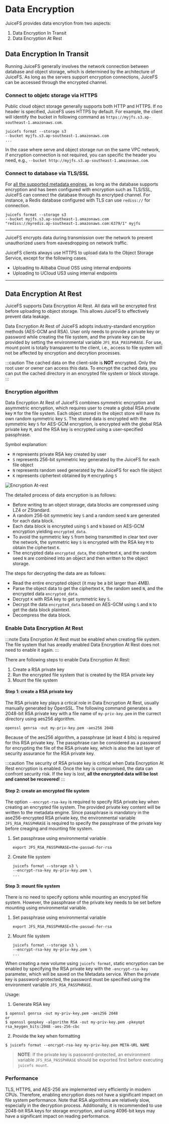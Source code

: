 # Data Encryption

JuiceFS provides data encrytion from two aspects:

1. Data Encryption In Transit
2. Data Encryption At Rest

## Data Encryption In Transit

Running JuiceFS generally involves the network connection between database and object storage, which is determined by the architecture of JuiceFS. As long as the servers support encryption connections, JuiceFS can be accessed through the encrypted channel.

### Connect to objetc storage via HTTPS

Public cloud object storage generally supports both HTTP and HTTPS. If no header is specified, JuiceFS uses HTTPS by default. For example, the client will identify the bucket in following command as `https://myjfs.s3.ap-southeast-1.amazonaws.com`.

```shell
juicefs format --storage s3
--bucket myjfs.s3.ap-southeast-1.amazonaws.com
...
```

In the case where serve and object storage run on the same VPC network, if encryption connection is not required, you can specific the header you need, e.g., `--bucket http://myjfs.s3.ap-southeast-1.amazonaws.com`.


### Connect to database via TLS/SSL

For [all the supported metadata engines](../reference/how_to_setup_metadata_engine.md), as long as the database supports encryption and has been configured with encryption such as TLS/SSL, JuiceFS can connect the database through its encrytped channel. For instance, a Redis database configured with TLS can use `rediss://` for connection.

```shell
juicefs format --storage s3
--bucket myjfs.s3.ap-southeast-1.amazonaws.com
"rediss://myredis.ap-southeast-1.amazonaws.com:6379/1" myjfs
```

----

JuiceFS encrypts data during transmission over the network to prevent unauthorized users from eavesdropping on network traffic.

JuiceFS clients always use HTTPS to upload data to the Object Storage Service, except for the following cases.

- Uploading to Alibaba Cloud OSS using internal endpoints
- Uploading to UCloud US3 using internal endpoints

-----

## Data Encryption At Rest

JuiceFS supports Data Encryption At Rest. All data will be encrypted first before uploading to object storage. This allows JuiceFS to effectively prevent data leakage.

Data Encryption At Rest of JuiceFS adopts industry-standard encryption methods (AES-GCM and RSA). User only needs to provide a private key or password while creating the file system, and the private key can be provided by setting the environmental variable `JFS_RSA_PASSPHRASE`. For use, mount point is totally transparent to the client, i.e., access to file system will not be affected by encryption and decrytion processes.

:::caution
The cached data on the client-side is **NOT** encrypted. Only the root user or owner can access this data. To encrypt the cached data, you can put the cached directory in an encrypted file system or block storage.
:::


### Encryption algorithm

Data Encryption At Rest of JuiceFS combines symmetric encryption and asymmetric encryption, which requires user to create a global RSA private key `M` for the file system. Each object stored in the object store will have its own random symmetric key `S`. The stored data is encrypted with the symmetric key `S` for AES-GCM encryption, is encrypted with the global RSA private key `M`, and the RSA key is encrypted using a user-specified passphrase.

Symbol explanation:

- `M` represents private RSA key created by user
- `S` represents 256-bit symmetric key generated by the JuiceFS for each file object
- `N` represents random seed generated by the JuiceFS for each file object
- `K` represents ciphertext obtained by `M` encrypting `S`

![Encryption At-rest](../images/encryption.png)

The detailed process of data encryption is as follows:

- Before writing to an object storage, data blocks are compressed using LZ4 or ZStandard.
- A random 256-bit symmetric key `S` and a random seed `N` are generated for each data block.
- Each data block is encrypted using `S` and `N` based on AES-GCM encryption yielding `encrypted_data`.
- To avoid the symmetric key `S` from being transmitted in clear text over the network, the symmetric key `S` is encrypted with the RSA key `M` to obtain the ciphertext `K`.
- The encrypted data `encrypted_data`, the ciphertext `K`, and the random seed `N` are combined into an object and then written to the object storage.

The steps for decrypting the data are as follows:

- Read the entire encrypted object (it may be a bit larger than 4MB).
- Parse the object data to get the ciphertext `K`, the random seed `N`, and the encrypted data `encrypted_data`.
- Decrypt `K` with RSA key to get symmetric key `S`.
- Decrypt the data `encrypted_data` based on AES-GCM using `S` and `N` to get the data block plaintext.
- Decompress the data block.


### Enable Data Encryption At Rest

:::note
Data Encryption At Rest must be enabled when creating file system. The file system that has areadly enabled Data Encryption At Rest does not need to enable it again. 
:::

There are following steps to enable Data Encryption At Rest:

1. Create a RSA private key
2. Run the encrypted file system that is created by the RSA private key
3. Mount the file system

#### Step 1: create a RSA private key

The RSA private key plays a crtical role in Data Encryption At Rest, usually manually generated by OpenSSL. The following command generates a 2048-bit RSA private key with a file name of `my-priv-key.pem` in the currect directory using aes256 algorithm.

```shell
openssl genrsa -out my-priv-key.pem -aes256 2048
```
Because of the aes256 algorithm, a passphrase (at least 4 bits) is required for this RSA private key. The passphrase can be considered as a password for encrypting the file of the RSA private key, which is also the last layer of security assurance for the RSA private key.

:::caution
The security of RSA private key is critical when Data Encryption At Rest encryption is enabled. Once the key is compromised, the data can confront security risk. If the key is lost, **all the encrypted data will be lost and cannot be recovered**!
:::

#### Step 2: create an encrypted file system

The option `--encrypt-rsa-key` is required to specify RSA private key when creating an encrypted file system. The provided private key content will be written to the metadata engine. Since passphrase is mandatory in the ase256-encrypted RSA private key, the environmental variable `JFS_RSA_PASSPHRASE` is required to specify the passphrase of the private key before creaging and mounting file system.

1. Set passphrase using environmental variable

    ```shell
    export JFS_RSA_PASSPHRASE=the-passwd-for-rsa
    ```

2. Create file system

    ```shell
    juicefs format --storage s3 \
    --encrypt-rsa-key my-priv-key.pem \
    ...
    ```

#### Step 3: mount file system

There is no need to specify options while mounting an encrypted file system. However, the passphrase of the private key needs to be set before mounting using environmental variable.

1. Set passphrase using environmental variable

    ```shell
    export JFS_RSA_PASSPHRASE=the-passwd-for-rsa
    ```

2. Mount file system
    ```shell
    juicefs format --storage s3 \
    --encrypt-rsa-key my-priv-key.pem \
    ...
    ```


When creating a new volume using `juicefs format`, static encryption can be enabled by specifying the RSA private key with the `-encrypt-rsa-key` parameter, which will be saved on the Metadata service. When the private key is password-protected, the password must be specified using the environment variable `JFS_RSA_PASSPHRASE`.

Usage:

1. Generate RSA key

```shell
$ openssl genrsa -out my-priv-key.pem -aes256 2048
or
$ openssl genpkey -algorithm RSA -out my-priv-key.pem -pkeyopt rsa_keygen_bits:2048 -aes-256-cbc
```

2. Provide the key when formatting

```shell
$ juicefs format --encrypt-rsa-key my-priv-key.pem META-URL NAME
```

> **NOTE**: If the private key is password-protected, an environment variable `JFS_RSA_PASSPHRASE` should be exported first before executing `juicefs mount`.


### Performance

TLS, HTTPS, and AES-256 are implemented very efficiently in modern CPUs. Therefore, enabling encryption does not have a significant impact on file system performance. Note that RSA algorithms are relatively slow, especially in the decryption process. Additionally, it is recommended to use 2048-bit RSA keys for storage encryption, and using 4096-bit keys may have a significant impact on reading performance.
